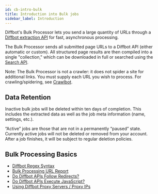 ```yaml
---
id: cb-intro-bulk
title: Introduction into Bulk jobs
sidebar_label: Introduction
---
```


Diffbot's Bulk Processor lets you send a large quantity of URLs through a [Diffbot extraction API](api-basics-index) for fast, asynchronous processing.

The Bulk Processor sends all submitted page URLs to a Diffbot API (either automatic or custom). All structured page results are then compiled into a single "collection," which can be downloaded in full or searched using the [Search API](cb-basics-search).

Note: The Bulk Processor is not a crawler: it does not spider a site for additional links. You must supply each URL you wish to process. For crawling/spidering, see [Crawlbot](cb-basics-cb).

## Data Retention

Inactive bulk jobs will be deleted within ten days of completion. This includes the extracted data as well as the job meta information (name, settings, etc.).

“Active” jobs are those that are not in a permanently “paused” state. Currently active jobs will not be deleted or removed from your account. After a job finishes, it will be subject to regular deletion policies.

## Bulk Processing Basics

- [Diffbot Regex Syntax](explain-regex)
- [Bulk Processing URL Report](explain-bulk-url-report)
- [Do Diffbot APIs Follow Redirects?](explain-apis-follow-redirects)
- [Do Diffbot APIs Execute JavaScript?](explain-apis-javascript-support)
- [Using Diffbot Proxy Servers / Proxy IPs](explain-using-different-proxies)